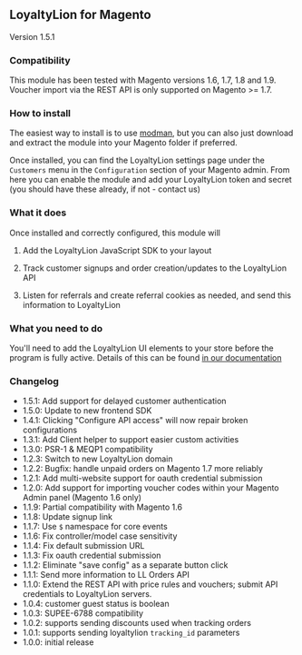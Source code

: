 ## LoyaltyLion for Magento

Version 1.5.1

### Compatibility

This module has been tested with Magento versions 1.6, 1.7, 1.8 and 1.9.
Voucher import via the REST API is only supported on Magento >= 1.7.

### How to install

The easiest way to install is to use [modman](https://github.com/colinmollenhour/modman), but you can also just download and extract the module into your Magento folder if preferred.

Once installed, you can find the LoyaltyLion settings page under the `Customers` menu in the `Configuration` section of your Magento admin. From here you can enable the module and add your LoyaltyLion token and secret (you should have these already, if not - contact us)

### What it does

Once installed and correctly configured, this module will

1) Add the LoyaltyLion JavaScript SDK to your layout

2) Track customer signups and order creation/updates to the LoyaltyLion API

3) Listen for referrals and create referral cookies as needed, and send this information to LoyaltyLion

### What you need to do

You'll need to add the LoyaltyLion UI elements to your store before the program is fully active. Details of this can be found [in our documentation](https://loyaltylion.com/docs/ui-elements)

### Changelog

* 1.5.1: Add support for delayed customer authentication
* 1.5.0: Update to new frontend SDK
* 1.4.1: Clicking "Configure API access" will now repair broken configurations
* 1.3.1: Add Client helper to support easier custom activities
* 1.3.0: PSR-1 & MEQP1 compatibility
* 1.2.3: Switch to new LoyaltyLion domain
* 1.2.2: Bugfix: handle unpaid orders on Magento 1.7 more reliably
* 1.2.1: Add multi-website support for oauth credential submission
* 1.2.0: Add support for importing voucher codes within your Magento Admin panel (Magento 1.6 only)
* 1.1.9: Partial compatibility with Magento 1.6
* 1.1.8: Update signup link
* 1.1.7: Use `$` namespace for core events
* 1.1.6: Fix controller/model case sensitivity
* 1.1.4: Fix default submission URL
* 1.1.3: Fix oauth credential submission
* 1.1.2: Eliminate "save config" as a separate button click
* 1.1.1: Send more information to LL Orders API
* 1.1.0: Extend the REST API with price rules and vouchers; submit API credentials to LoyaltyLion servers.
* 1.0.4: customer guest status is boolean
* 1.0.3: SUPEE-6788 compatibility
* 1.0.2: supports sending discounts used when tracking orders
* 1.0.1: supports sending loyaltylion `tracking_id` parameters
* 1.0.0: initial release
